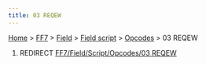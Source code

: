 ```yaml
---
title: 03 REQEW
---
```


[Home](../../../../Main%20Page.md.md) > [FF7](../../../../FF7.md) > [Field](../../../Field.md) > [Field script](../../Field%20script.md) > [Opcodes](../Opcodes.md) > 03 REQEW

1.  REDIRECT [FF7/Field/Script/Opcodes/03 REQEW][]

  [FF7/Field/Script/Opcodes/03 REQEW]: ../../Script/Opcodes/03%20REQEW.md
    "wikilink"
